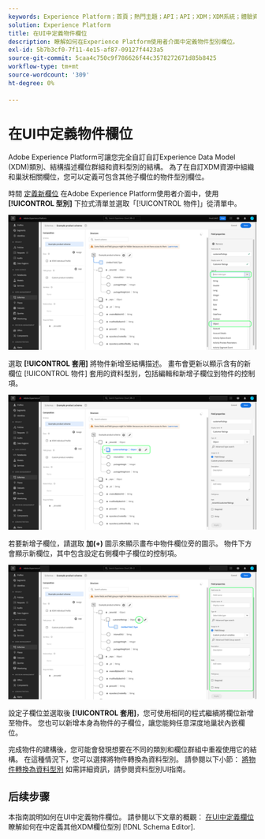 ```yaml
---
keywords: Experience Platform；首頁；熱門主題；API；API；XDM；XDM系統；體驗資料模型；資料模型；ui；工作區；物件；欄位；
solution: Experience Platform
title: 在UI中定義物件欄位
description: 瞭解如何在Experience Platform使用者介面中定義物件型別欄位。
exl-id: 5b7b3cf0-7f11-4e15-af87-09127f4423a5
source-git-commit: 5caa4c750c9f786626f44c3578272671d85b8425
workflow-type: tm+mt
source-wordcount: '309'
ht-degree: 0%

---
```


# 在UI中定義物件欄位

Adobe Experience Platform可讓您完全自訂自訂Experience Data Model (XDM)類別、結構描述欄位群組和資料型別的結構。 為了在自訂XDM資源中組織和巢狀相關欄位，您可以定義可包含其他子欄位的物件型別欄位。

時間 [定義新欄位](./overview.md#define) 在Adobe Experience Platform使用者介面中，使用 **[!UICONTROL 型別]** 下拉式清單並選取「[!UICONTROL 物件]」從清單中。

![](../../images/ui/fields/special/object.png)

選取 **[!UICONTROL 套用]** 將物件新增至結構描述。 畫布會更新以顯示含有的新欄位 [!UICONTROL 物件] 套用的資料型別，包括編輯和新增子欄位到物件的控制項。

![](../../images/ui/fields/special/object-applied.png)

若要新增子欄位，請選取 **加(+)** 圖示來顯示畫布中物件欄位旁的圖示。 物件下方會顯示新欄位，其中包含設定右側欄中子欄位的控制項。

![](../../images/ui/fields/special/object-add-field.png)

設定子欄位並選取後 **[!UICONTROL 套用]**，您可使用相同的程式繼續將欄位新增至物件。 您也可以新增本身為物件的子欄位，讓您能夠任意深度地巢狀內嵌欄位。

完成物件的建構後，您可能會發現想要在不同的類別和欄位群組中重複使用它的結構。 在這種情況下，您可以選擇將物件轉換為資料型別。 請參閱以下小節： [將物件轉換為資料型別](../resources/data-types.md#convert) 如需詳細資訊，請參閱資料型別UI指南。

## 后续步骤

本指南說明如何在UI中定義物件欄位。 請參閱以下文章的概觀： [在UI中定義欄位](./overview.md#special) 瞭解如何在中定義其他XDM欄位型別 [!DNL Schema Editor].

